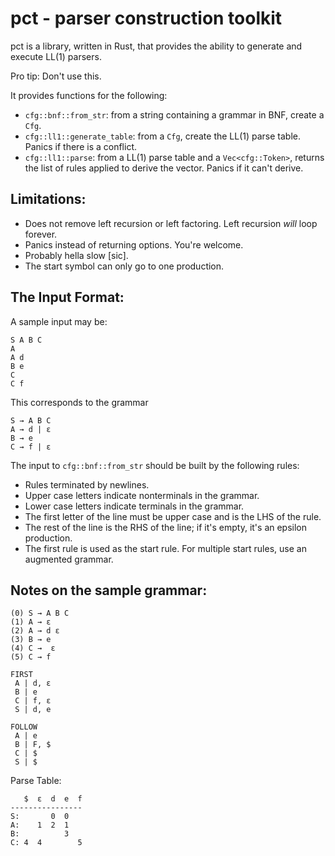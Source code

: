 # pct - parser construction toolkit

pct is a library, written in Rust, that provides the ability to generate and
execute LL(1) parsers.

Pro tip: Don't use this.

It provides functions for the following:

- `cfg::bnf::from_str`: from a string containing a grammar in BNF, create a `Cfg`.
- `cfg::ll1::generate_table`: from a `Cfg`, create the LL(1) parse table. Panics
   if there is a conflict.
- `cfg::ll1::parse`: from a LL(1) parse table and a `Vec<cfg::Token>`, returns
   the list of rules applied to derive the vector. Panics if it can't derive.

Limitations:
------------

- Does not remove left recursion or left factoring. Left recursion _will_ loop forever.
- Panics instead of returning options. You're welcome.
- Probably hella slow [sic].
- The start symbol can only go to one production.

The Input Format:
-----------------

A sample input may be:
```
S A B C
A
A d
B e
C
C f
```

This corresponds to the grammar
```
S → A B C
A → d | ε
B → e
C → f | ε
```

The input to `cfg::bnf::from_str` should be built by the following rules:

- Rules terminated by newlines.
- Upper case letters indicate nonterminals in the grammar.
- Lower case letters indicate terminals in the grammar.
- The first letter of the line must be upper case and is the LHS of the rule.
- The rest of the line is the RHS of the line; if it's empty, it's an epsilon production.
- The first rule is used as the start rule. For multiple start rules, use an augmented grammar.

Notes on the sample grammar:
----------------------------

```
(0) S → A B C
(1) A → ε
(2) A → d ε
(3) B → e
(4) C →  ε
(5) C → f
```

```
FIRST
 A | d, ε
 B | e
 C | f, ε
 S | d, e

FOLLOW
 A | e
 B | F, $
 C | $
 S | $
```

Parse Table:
```
   $  ε  d  e  f
----------------
S:       0  0
A:    1  2  1
B:          3
C: 4  4        5
```
